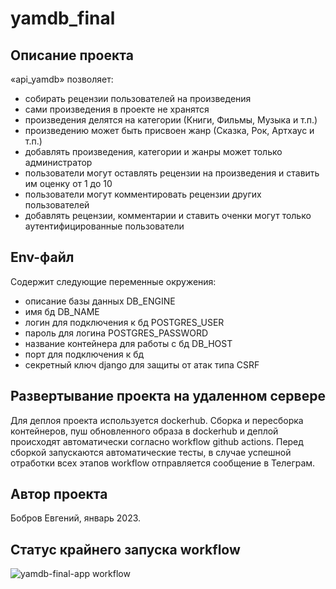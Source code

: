 # yamdb_final
## Описание проекта
«api_yamdb» позволяет:
- собирать рецензии пользователей на произведения
- сами произведения в проекте не хранятся
- произведения делятся на категории (Книги, Фильмы, Музыка и т.п.)
- произведению может быть присвоен жанр (Сказка, Рок, Артхаус и т.п.)
- добавлять произведения, категории и жанры может только администратор
- пользователи могут оставлять рецензии на произведения и ставить им оценку от 1 до 10
- пользователи могут комментировать рецензии других пользователей
- добавлять рецензии, комментарии и ставить оченки могут только аутентифицированные пользователи

## Env-файл
Содержит следующие переменные окружения:
- описание базы данных DB_ENGINE
- имя бд DB_NAME
- логин для подключения к бд POSTGRES_USER
- пароль для логина POSTGRES_PASSWORD
- название контейнера для работы с бд DB_HOST
- порт для подключения к бд
- секретный ключ django для защиты от атак типа CSRF

## Развертывание проекта на удаленном сервере
Для деплоя проекта используется dockerhub.
Сборка и пересборка контейнеров, пуш обновленного образа в dockerhub и деплой происходят автоматически согласно workflow github actions.
Перед сборкой запускаются автоматические тесты, в случае успешной отработки всех этапов workflow отправляется сообщение в Телеграм.

## Автор проекта
Бобров Евгений, январь 2023.

## Статус крайнего запуска workflow

![yamdb-final-app workflow](https://github.com/evgeniusb/yamdb_final/actions/workflows/yamdb_workflow.yml/badge.svg)